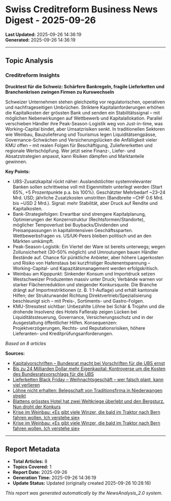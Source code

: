 # Swiss Creditreform Business News Digest - 2025-09-26

**Last Updated:** 2025-09-26 14:36:19  
**Generated:** 2025-09-26 14:36:19

---

## Topic Analysis


### Creditreform Insights

**Drucktest für die Schweiz: Schärfere Bankregeln, fragile Lieferketten und Branchenkrisen zwingen Firmen zu Kurswechseln**

Schweizer Unternehmen stehen gleichzeitig vor regulatorischen, operativen und nachfrageseitigen Umbrüchen. Striktere Kapitalanforderungen erhöhen die Kapitalkosten der grössten Bank und senden ein Stabilitätssignal – mit möglichen Nebenwirkungen auf Wettbewerb und Kapitalallokation. Parallel verschieben Händler ihre Peak-Season-Logistik weg von Just-in-time, was Working-Capital bindet, aber Umsatzrisiken senkt. In traditionellen Sektoren wie Weinbau, Bauzulieferung und Tourismus legen Liquiditätsengpässe, Governance-Schwächen und Versicherungslücken die Anfälligkeit vieler KMU offen – mit realen Folgen für Beschäftigung, Zuliefererketten und regionale Wertschöpfung. Wer jetzt seine Finanz-, Liefer- und Absatzstrategien anpasst, kann Risiken dämpfen und Marktanteile gewinnen.


**Key Points:**

- UBS-Zusatzkapital rückt näher: Auslandstöchter systemrelevanter Banken sollen schrittweise voll mit Eigenmitteln unterlegt werden (Start 65%, +5 Prozentpunkte p.a. bis 100%). Geschätzter Mehrbedarf ~23–24 Mrd. USD; jährliche Zusatzkosten umstritten (Bandbreite ~CHF 0.6 Mrd. bis ~USD 2 Mrd.). Signal: mehr Stabilität, aber Druck auf Rendite und Kapitalkosten.
- Bank-Strategiefolgen: Erwartbar sind strengere Kapitalplanung, Optimierungen der Konzernstruktur (Rechtsformen/Standorte), möglicher Tempoverlust bei Buybacks/Dividenden und Preisanpassungen in kapitalintensiven Geschäftssparten. Wettbewerbsfragen vs. US/UK-Peers bleiben politisch und an den Märkten umkämpft.
- Peak-Season-Logistik: Ein Viertel der Ware ist bereits unterwegs; wegen Zollunsicherheit (30–50% möglich) und Umroutungen bauen Händler Bestände auf. Chance für pünktliche Anbieter, aber höhere Lagerkosten und Risiko von Hafenstaus bei kurzfristiger Routenentspannung – Working-Capital- und Kapazitätsmanagement werden erfolgskritisch.
- Weinbau am Kipppunkt: Sinkender Konsum und Importdruck setzen Westschweizer Produzenten massiv unter Druck; Verbände warnen vor starker Flächenreduktion und steigender Konkursquote. Die Branche drängt auf Importrestriktionen (z. B. 1:1-Auflage) und erhält kantonale Hilfen; der Strukturwandel Richtung Direktvertrieb/Spezialisierung beschleunigt sich – mit Preis-, Sortiments- und Gastro-Folgen.
- KMU-Stresstest sichtbar: Unbezahlte Löhne bei Schär & Trojahn und die drohende Insolvenz des Hotels Fafleralp zeigen Lücken bei Liquiditätssteuerung, Governance, Versicherungsschutz und in der Ausgestaltung öffentlicher Hilfen. Konsequenzen: Projektverzögerungen, Rechts- und Reputationsrisiken, höhere Lieferanten- und Kreditprüfungsanforderungen.



*Based on 8 articles*


**Sources:**
- [Kapitalvorschriften – Bundesrat macht bei Vorschriften für die UBS ernst](https://www.srf.ch/news/wirtschaft/kapitalvorschriften-bundesrat-macht-bei-vorschriften-fuer-die-ubs-ernst)
- [Bis zu 24 Milliarden Dollar mehr Eigenkapital: Kontroverse um die Kosten des Bundesratsvorschlags für die UBS](https://www.nzz.ch/wirtschaft/bis-zu-24-milliarden-dollar-mehr-eigenkapital-kontroverse-um-die-kosten-des-bundesratsvorschlags-fuer-die-ubs-ld.1904372)
- [Lieferketten Black Friday – Weihnachtsgeschäft – wer falsch plant, kann viel verlieren](https://www.srf.ch/news/wirtschaft/lieferketten-black-friday-weihnachtsgeschaeft-wer-falsch-plant-kann-viel-verlieren)
- [Löhne nicht erhalten: Belegschaft von Traditionsfirma in Niederwangen streikt](https://www.derbund.ch/niederwangen-streik-bei-schaer-und-trojahn-716971839481)
- [Blattens grösstes Hotel hat zwei Weltkriege überlebt und den Bergsturz. Nun droht der Konkurs](https://www.nzz.ch/schweiz/blattens-groesstes-hotel-zwei-weltkriege-ueberlebt-und-den-bergsturz-nun-droht-der-konkurs-ld.1896907)
- [Krise im Weinbau: «Es gibt viele Winzer, die bald im Traktor nach Bern fahren wollen. Ich verstehe sie»](https://www.tagesanzeiger.ch/krise-im-weinbau-westschweizer-winzer-kaempfen-ums-ueberleben-698437498868)
- [Krise im Weinbau: «Es gibt viele Winzer, die bald im Traktor nach Bern fahren wollen. Ich verstehe sie»](https://www.derbund.ch/krise-im-weinbau-westschweizer-winzer-kaempfen-ums-ueberleben-698437498868)






---



## Report Metadata

- **Total Articles:** 8
- **Topics Covered:** 1
- **Report Date:** 2025-09-26
- **Generation Time:** 2025-09-26 14:36:19
- **Update Status:** Updated (originally created 2025-09-26 10:28:16)


*This report was generated automatically by the NewsAnalysis_2.0 system.*